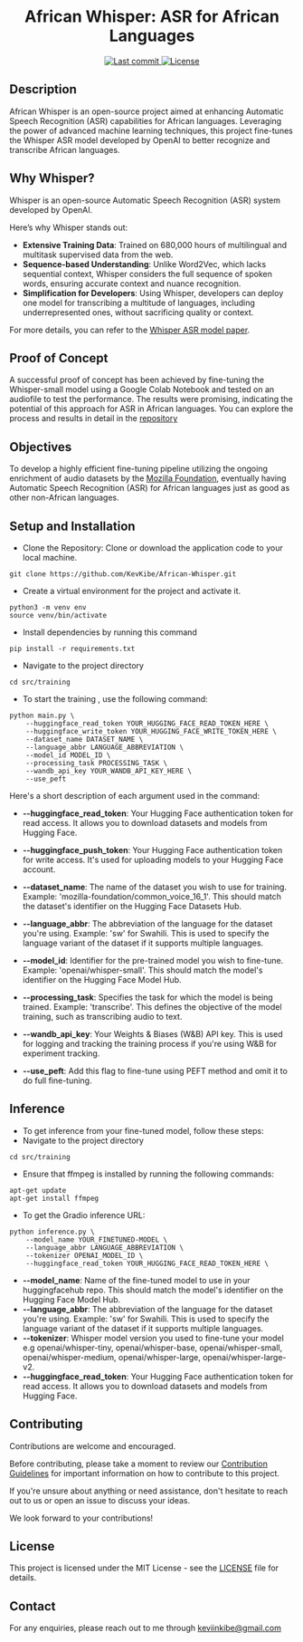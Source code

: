 <h1 align="center">African Whisper: ASR for African Languages</h1>

<p align="center">
  <a href="https://github.com/KevKibe/African-Whisper/commits/">
    <img src="https://img.shields.io/github/last-commit/KevKibe/African-Whisper?style=flat-square" alt="Last commit">
  </a>
  <a href="https://github.com/KevKibe/African-Whisper/blob/main/LICENSE">
    <img src="https://img.shields.io/github/license/KevKibe/African-Whisper?style=flat-square&color=blue" alt="License">
  </a>
</p>


## Description
African Whisper is an open-source project aimed at enhancing Automatic Speech Recognition (ASR) capabilities for African languages. Leveraging the power of advanced machine learning techniques, this project fine-tunes the Whisper ASR model developed by OpenAI to better recognize and transcribe African languages.

## Why Whisper?

Whisper is an open-source Automatic Speech Recognition (ASR) system developed by OpenAI.<br> 

Here’s why Whisper stands out: 
- **Extensive Training Data**: Trained on 680,000 hours of multilingual and multitask supervised data from the web.
- **Sequence-based Understanding**: Unlike Word2Vec, which lacks sequential context, Whisper considers the full sequence of spoken words, ensuring accurate context and nuance recognition.
- **Simplification for Developers**: Using Whisper, developers can deploy one model for transcribing a multitude of languages, including underrepresented ones, without sacrificing quality or context.

For more details, you can refer to the [Whisper ASR model paper](https://cdn.openai.com/papers/whisper.pdf).

## Proof of Concept
A successful proof of concept has been achieved by fine-tuning the Whisper-small model using a Google Colab Notebook and tested on an audiofile to test the performance. The results were promising, indicating the potential of this approach for ASR in African languages. You can explore the process and results in detail in the [repository](https://github.com/KevKibe/Finetuning-WhisperSmall-LoRA-Swahili)

## Objectives
To develop a highly efficient fine-tuning pipeline utilizing the ongoing enrichment of audio datasets by the [Mozilla Foundation](https://commonvoice.mozilla.org/en), eventually having Automatic Speech Recognition (ASR) for African languages just as good as other non-African languages.


## Setup and Installation

- Clone the Repository: Clone or download the application code to your local machine.
```
git clone https://github.com/KevKibe/African-Whisper.git
```

- Create a virtual environment for the project and activate it.
```
python3 -m venv env
source venv/bin/activate
```

- Install dependencies by running this command
```
pip install -r requirements.txt
```
- Navigate to the project directory 
```
cd src/training
```

- To start the training , use the following command:
```
python main.py \
    --huggingface_read_token YOUR_HUGGING_FACE_READ_TOKEN_HERE \
    --huggingface_write_token YOUR_HUGGING_FACE_WRITE_TOKEN_HERE \
    --dataset_name DATASET_NAME \
    --language_abbr LANGUAGE_ABBREVIATION \
    --model_id MODEL_ID \
    --processing_task PROCESSING_TASK \
    --wandb_api_key YOUR_WANDB_API_KEY_HERE \
    --use_peft 
```
Here's a short description of each argument used in the command:

- **--huggingface_read_token**: Your Hugging Face authentication token for read access. It allows you to download datasets and models from Hugging Face.

- **--huggingface_push_token**: Your Hugging Face authentication token for write access. It's used for uploading models to your Hugging Face account.

- **--dataset_name**: The name of the dataset you wish to use for training. Example: 'mozilla-foundation/common_voice_16_1'. This should match the dataset's identifier on the Hugging Face Datasets Hub.

- **--language_abbr**: The abbreviation of the language for the dataset you're using. Example: 'sw' for Swahili. This is used to specify the language variant of the dataset if it supports multiple languages.

- **--model_id**: Identifier for the pre-trained model you wish to fine-tune. Example: 'openai/whisper-small'. This should match the model's identifier on the Hugging Face Model Hub.

- **--processing_task**: Specifies the task for which the model is being trained. Example: 'transcribe'. This defines the objective of the model training, such as transcribing audio to text.

- **--wandb_api_key**: Your Weights & Biases (W&B) API key. This is used for logging and tracking the training process if you're using W&B for experiment tracking.

- **--use_peft**: Add this flag to fine-tune using PEFT method and omit it to do full fine-tuning.

## Inference

- To get inference from your fine-tuned model, follow these steps:
- Navigate to the project directory 
```
cd src/training
```
- Ensure that ffmpeg is installed by running the following commands:
```
apt-get update
apt-get install ffmpeg
```

- To get the Gradio inference URL:
```
python inference.py \
    --model_name YOUR_FINETUNED-MODEL \
    --language_abbr LANGUAGE_ABBREVIATION \
    --tokenizer OPENAI_MODEL_ID \
    --huggingface_read_token YOUR_HUGGING_FACE_READ_TOKEN_HERE \
```
- **--model_name**: Name of the fine-tuned model to use in your huggingfacehub repo. This should match the model's identifier on the Hugging Face Model Hub.
- **--language_abbr**: The abbreviation of the language for the dataset you're using. Example: 'sw' for Swahili. This is used to specify the language variant of the dataset if it supports multiple languages.
- **--tokenizer**: Whisper model version you used to fine-tune your model e.g openai/whisper-tiny, openai/whisper-base, openai/whisper-small, openai/whisper-medium, openai/whisper-large, openai/whisper-large-v2.
- **--huggingface_read_token**: Your Hugging Face authentication token for read access. It allows you to download datasets and models from Hugging Face.


## Contributing 
Contributions are welcome and encouraged.

Before contributing, please take a moment to review our [Contribution Guidelines](https://github.com/KevKibe/African-Whisper/blob/master/DOCS/CONTRIBUT) for important information on how to contribute to this project.

If you're unsure about anything or need assistance, don't hesitate to reach out to us or open an issue to discuss your ideas.

We look forward to your contributions!



## License
This project is licensed under the MIT License - see the [LICENSE](https://github.com/KevKibe/African-Whisper/blob/main/LICENSE) file for details.

## Contact
For any enquiries, please reach out to me through keviinkibe@gmail.com
